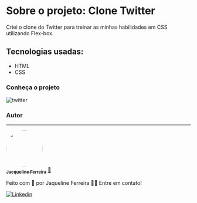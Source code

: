 # Sobre o projeto: Clone Twitter

Criei o clone do Twitter para treinar as minhas habilidades em CSS utilizando Flex-box. 

## Tecnologias usadas:

* HTML 
* CSS

### Conheça o projeto

![twitter](https://user-images.githubusercontent.com/64090350/156841258-945d95b3-e735-496a-bc6f-ceee1db679c1.png)



### Autor
---

<a href="https://augecode.com/">
 <img style="border-radius: 50%;" src="https://avatars.githubusercontent.com/jacqueline-dev" width="100px;" alt=""/>
 <br />
 <sub><b>Jacqueline Ferreira</b></sub></a> <a href="https://augecode.com/" title="Augecode">🚀</a>


Feito com 💜 por Jaqueline Ferreira 👋🏽 Entre em contato!

[![Linkedin](https://img.shields.io/badge/Meu%20Perfil-Linkdin-blueviolet)](https://www.linkedin.com/in/jacqueline-ferreira-a152761a5/)
